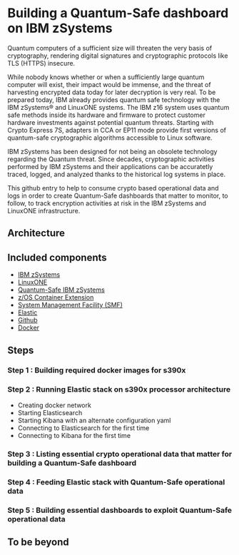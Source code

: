 # Building a Quantum-Safe dashboard on IBM zSystems

Quantum computers of a sufficient size will threaten the very basis of cryptography, rendering digital signatures and cryptographic protocols like TLS (HTTPS) insecure.

While nobody knows whether or when a sufficiently large quantum computer will exist, their impact would be immense, and the threat of harvesting encrypted data today for later decryption is very real. To be prepared today, IBM already provides quantum safe technology with the IBM zSystems® and LinuxONE systems. The IBM z16 system uses quantum safe methods inside its hardware and firmware to protect customer hardware investments against potential quantum threats. Starting with Crypto Express 7S, adapters in CCA or EP11 mode provide first versions of quantum-safe cryptographic algorithms accessible to Linux software.

IBM zSystems has been designed for not being an obsolete technology regarding the Quantum threat. Since decades, cryptographic activities performed by IBM zSystems and their applications can be accuratetly traced, logged, and analyzed thanks to the historical log systems in place.

This github entry to help to consume crypto based operational data and logs in order to create Quantum-Safe dashboards that matter to monitor, to follow, to track encryption activities at risk in the IBM zSystems and LinuxONE infrastructure.

## Architecture
## Included components
* [IBM zSystems](https://www.ibm.com/z)
* [LinuxONE](https://www.ibm.com/linuxone)
* [Quantum-Safe IBM zSystems](https://www.ibm.com/downloads/cas/G5NNXDOA)
* [z/OS Container Extension](https://www.ibm.com/support/z-content-solutions/container-extensions/)
* [System Management Facility (SMF)](https://www.ibm.com/docs/en/zos/2.1.0?topic=smf-abstract-mvs-system-management-facility)
* [Elastic](https://www.elastic.co/)
* [Github](https://github.com/linux-on-ibm-z/dockerfile-examples)
* [Docker](https://www.docker.com/)

## Steps
### Step 1 : Building required docker images for s390x
### Step 2 : Running Elastic stack on s390x processor architecture
* Creating docker network
* Starting Elasticsearch
* Starting Kibana with an alternate configuration yaml
* Connecting to Elasticsearch for the first time
* Connecting to Kibana for the first time
### Step 3 : Listing essential crypto operational data that matter for building a Quantum-Safe dashboard
### Step 4 : Feeding Elastic stack with Quantum-Safe operational data
### Step 5 : Building essential dashboards to exploit Quantum-Safe operational data
## To be beyond
